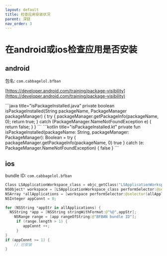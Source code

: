```yaml
---
layout: default
title: 检查应用安装状况
parent: 深链
nav_order: 3
---
```


# 在android或ios检查应用是否安装

## android
包名: `com.cabbagelol.bfban`

[https://developer.android.com/training/package-visibility](https://developer.android.com/training/package-visibility)

<Tabs>
  <TabItem value="java" label="Java" default>
    ```java title="isPackageInstalled.java"
    private boolean isPackageInstalled(String packageName, PackageManager packageManager) {
        try {
            packageManager.getPackageInfo(packageName, 0);
            return true;
        } catch (PackageManager.NameNotFoundException e) {
            return false;
        }
    }
    ```
  </TabItem>
  <TabItem value="kotlin" label="kotlin">
    ```kotlin title="isPackageInstalled.kt"
    private fun isPackageInstalled(packageName: String, packageManager: PackageManager): Boolean =
        try {
            packageManager.getPackageInfo(packageName, 0)
            true
        } catch (e: PackageManager.NameNotFoundException) {
            false
        }
    ```
  </TabItem>
</Tabs>


## ios
bundle ID: `com.cabbagelol.bfban`

```swift  title="isPackageInstalled.swift"
Class LSApplicationWorkspace_class = objc_getClass("LSApplicationWorkspace");
NSObject* workspace = [LSApplicationWorkspace_class performSelector:@selector(defaultWorkspace)];
NSArray *allApplications = [workspace performSelector:@selector(allApplications)];
NSInteger appConnt = 0;

for (NSString *appStr in allApplications) {
  NSString *app = [NSString stringWithFormat:@"%@",appStr];
    NSRange range = [app rangeOfString:@"BFBAN bundle ID"];
     if (range.length > 1) {
        appConnt ++;
     }
}
if (appConnt >= 1) {
    // 已安装
}
```
